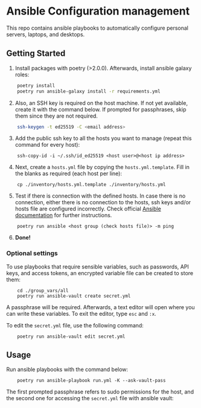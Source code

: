 # Ansible Configuration management

This repo contains ansible playbooks to automatically configure personal servers, laptops, and desktops.

## Getting Started

1. Install packages with poetry (>2.0.0). Afterwards, install ansible galaxy roles:

```bash
    poetry install
    poetry run ansible-galaxy install -r requirements.yml
```

2. Also, an SSH key is required on the host machine. If not yet available, create it with the command below. If prompted for passphrases, skip them since they are not required.

```bash
    ssh-keygen -t ed25519 -C <email address>
```

3. Add the public ssh key to all the hosts you want to manage (repeat this command for every host):

```ssh
    ssh-copy-id -i ~/.ssh/id_ed25519 <host user>@<host ip address>
```

4. Next, create a `hosts.yml` file by copying the `hosts.yml.template`. Fill in the blanks as required (each host per line):

```ssh
    cp ./inventory/hosts.yml.template ./inventory/hosts.yml
```

5. Test if there is connection with the defined hosts. In case there is no connection, either there is no connection to the hosts, ssh keys and/or hosts file are configured incorrectly. Check official [Ansible documentation](https://docs.ansible.com/ansible/latest/getting_started/index.html) for further instructions. 

```ssh
    poetry run ansible <host group (check hosts file)> -m ping
```
6. **Done!**

### Optional settings

To use playbooks that require sensible variables, such as passwords, API keys, and access tokens, an encrypted variable file can be created to store them:

```ssh
    cd ./group_vars/all
    poetry run ansible-vault create secret.yml
```
A passphrase will be required. Afterwards, a text editor will open where you can write these variables. To exit the editor, type `esc` and `:x`.

To edit the `secret.yml` file, use the following command:

```ssh
    poetry run ansible-vault edit secret.yml
```

## Usage

Run ansible playbooks with the command below:

```ssh
    poetry run ansible-playbook run.yml -K --ask-vault-pass
```
The first prompted passphrase refers to sudo permissions for the host, and the second one for accessing the `secret.yml` file with ansible vault:
